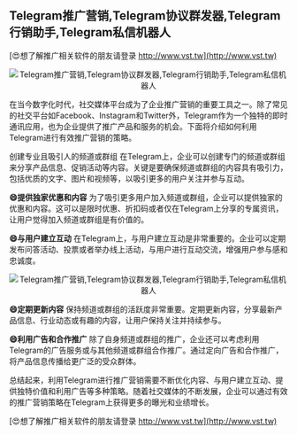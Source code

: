 ## **Telegram推广营销,Telegram协议群发器,Telegram行销助手,Telegram私信机器人**

[😍想了解推广相关软件的朋友请登录 http://www.vst.tw](http://www.vst.tw)

 <center><img src="https://vst.tw/MP4/tuiguang/png/7.png" alt="Telegram推广营销,Telegram协议群发器,Telegram行销助手,Telegram私信机器人"></center>

在当今数字化时代，社交媒体平台成为了企业推广营销的重要工具之一。除了常见的社交平台如Facebook、Instagram和Twitter外，Telegram作为一个独特的即时通讯应用，也为企业提供了推广产品和服务的机会。下面将介绍如何利用Telegram进行有效推广营销的策略。

创建专业且吸引人的频道或群组
在Telegram上，企业可以创建专门的频道或群组来分享产品信息、促销活动等内容。关键是要确保频道或群组的内容具有吸引力，包括优质的文字、图片和视频等，以吸引更多的用户关注并参与互动。

**😄提供独家优惠和内容**
为了吸引更多用户加入频道或群组，企业可以提供独家的优惠和内容。这可以是限时优惠、折扣码或者仅在Telegram上分享的专属资讯，让用户觉得加入频道或群组是有价值的。

**😄与用户建立互动**
在Telegram上，与用户建立互动是非常重要的。企业可以定期发布问答活动、投票或者举办线上活动，与用户进行互动交流，增强用户参与感和忠诚度。

 <center><img src="https://vst.tw/MP4/tuiguang/png/4.png" alt="Telegram推广营销,Telegram协议群发器,Telegram行销助手,Telegram私信机器人"></center>

**😄定期更新内容**
保持频道或群组的活跃度非常重要。定期更新内容，分享最新产品信息、行业动态或有趣的内容，让用户保持关注并持续参与。

**😄利用广告和合作推广**
除了自身频道或群组的推广，企业还可以考虑利用Telegram的广告服务或与其他频道或群组合作推广。通过定向广告和合作推广，将产品信息传播给更广泛的受众群体。

总结起来，利用Telegram进行推广营销需要不断优化内容、与用户建立互动、提供独特价值和利用广告等多种策略。随着社交媒体的不断发展，企业可以通过有效的推广营销策略在Telegram上获得更多的曝光和业绩增长。

[😍想了解推广相关软件的朋友请登录 http://www.vst.tw](http://www.vst.tw)



